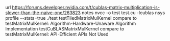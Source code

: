 url
https://forums.developer.nvidia.com/t/cublas-matrix-multiplication-is-slower-than-the-naive-one/263823
notes
nvcc -o test test.cu  -lcublas
nsys profile --stats=true ./test
testTiledMatrixMulKernel compare to testMatrixMulKernel: Algorithm-Hardware-Unaware Algorithm Implementation
testCuBLASMatrixMulKernel compare to testMatrixMulKernel: API-Efficient APIs Not Used

